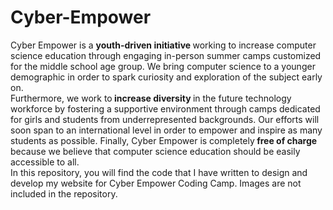 # Cyber-Empower<br>
Cyber Empower is a <strong>youth-driven initiative </strong>working to increase computer science education through engaging in-person summer camps customized for the middle school age group. We bring computer science to a younger demographic in order to spark curiosity and exploration of the subject early on.<br>
Furthermore, we work to<strong> increase diversity </strong>in the future technology workforce by fostering a supportive environment through camps dedicated for girls and students from underrepresented backgrounds. Our efforts will soon span to an international level in order to empower and inspire as many students as possible. Finally, Cyber Empower is completely<strong> free of charge</strong> because we believe that computer science education should be easily accessible to all.<br>
In this repository, you will find the code that I have written to design and develop my website for Cyber Empower Coding Camp. Images are not included in the repository.
